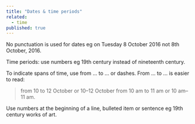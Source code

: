 ```yaml
---
title: "Dates & time periods"
related: 
  - time
published: true
---
```


No punctuation is used for dates eg on Tuesday 8 October 2016 not 8th October, 2016.

Time periods: use numbers eg 19th century instead of nineteenth century.

To indicate spans of time, use from ... to ... or dashes. From ... to ... is easier to read:

> from 10 to 12 October or 10–12 October
> from 10 am to 11 am or 10 am–11 am.

Use numbers at the beginning of a line, bulleted item or sentence eg 19th century works of art.
